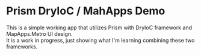 # Prism DryIoC / MahApps Demo

This is a simple working app that utilizes Prism with DryIoC framework and MapApps.Metro UI design.<br>
It is a work in progress, just showing what I'm learning combining these two frameworks.
